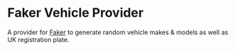 # Faker Vehicle Provider

A provider for [Faker](https://github.com/fzaninotto/Faker#faker-internals-understanding-providers) to generate random vehicle makes & models as well as UK registration plate.

